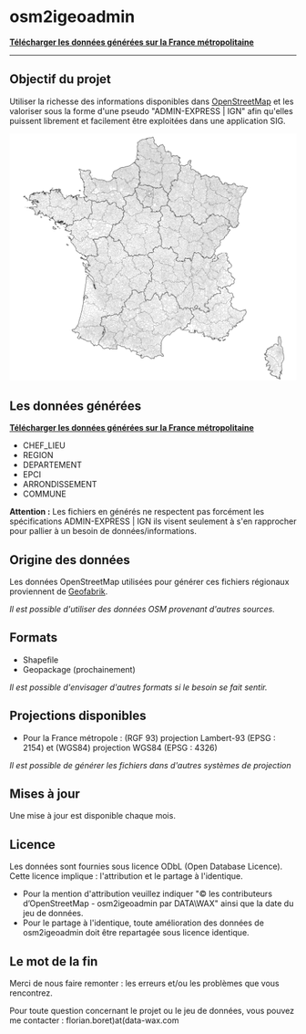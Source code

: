 # **osm2igeoadmin**

**[Télécharger les données générées sur la France métropolitaine](https://data.data-wax.com/OSM2IGEOADMIN/FRANCE)**

---
## Objectif du projet

Utiliser la richesse des informations disponibles dans [OpenStreetMap](http://www.openstreetmap.fr) et les valoriser sous la forme d'une pseudo "ADMIN-EXPRESS | IGN" afin qu'elles puissent librement et facilement être exploitées dans une application SIG.

![Exemple sur Limoges](/exemples_visuels/osm2igeoadmin1.png)

## Les données générées
**[Télécharger les données générées sur la France métropolitaine](https://data.data-wax.com/OSM2IGEOADMIN/FRANCE)**

* CHEF_LIEU
* REGION
* DEPARTEMENT
* EPCI
* ARRONDISSEMENT
* COMMUNE

**Attention :** Les fichiers en générés ne respectent pas forcément les spécifications ADMIN-EXPRESS | IGN ils visent seulement à s'en rapprocher pour pallier à un besoin de données/informations.

## Origine des données

Les données OpenStreetMap utilisées pour générer ces fichiers régionaux proviennent de [Geofabrik](https://download.geofabrik.de/europe/france.html).

*Il est possible d'utiliser des données OSM provenant d'autres sources.*

## Formats

* Shapefile
* Geopackage (prochainement)

*Il est possible d'envisager d'autres formats si le besoin se fait sentir.*

## Projections disponibles

* Pour la France métropole : (RGF 93) projection Lambert-93 (EPSG : 2154) et (WGS84) projection WGS84 (EPSG : 4326)

*Il est possible de générer les fichiers dans d'autres systèmes de projection*

## Mises à jour
Une mise à jour est disponible chaque mois.

## Licence
Les données sont fournies sous licence ODbL (Open Database Licence). Cette licence implique : l'attribution et le partage à l'identique.

* Pour la mention d'attribution veuillez indiquer "© les contributeurs d’OpenStreetMap - osm2igeoadmin par DATA\WAX" ainsi que la date du jeu de données.
* Pour le partage à l'identique, toute amélioration des données de osm2igeoadmin doit être repartagée sous licence identique.

## Le mot de la fin
Merci de nous faire remonter : les erreurs et/ou les problèmes que vous rencontrez.

Pour toute question concernant le projet ou le jeu de données, vous pouvez me contacter : florian.boret)at(data-wax.com
